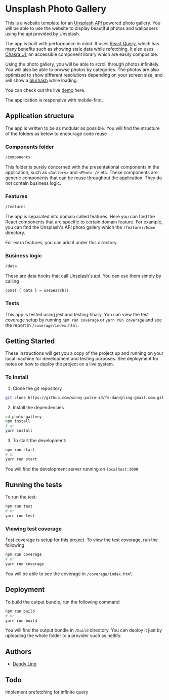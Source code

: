 # Unsplash Photo Gallery

This is a website template for an [Unsplash API](https://unsplash.com/) powered photo gallery. You will be able to use the website to display beautiful photos and wallpapers using the api provided by Unsplash.

The app is built with performance in mind. It uses [React Query](https://react-query.tanstack.com/), which has many benefits such as showing stale data while refetching. It also uses [Chakra UI](https://chakra-ui.com/), an accessible component library which are easily composible.

Using the photo gallery, you will be able to scroll through photos infinitely. You will also be able to browse photos by categories. The photos are also optimized to show different resolutions depending on your screen size, and will show a [blurhash](https://blurha.sh/) while loading.

You can check out the live [demo](https://unsplash-photo-gallery.netlify.app/) here.

The application is responsive with mobile-first.

## Application structure

The app is written to be as modular as possible. You will find the structure of the folders as below to encourage code reuse

### Components folder

```bash
/components
```

This folder is purely concerned with the presentational components in the application, such as `<Gallery>` and `<Photo />` etc. These components are generic components that can be reuse throughout the application. They do not contain business logic.

### Features

```bash
/features
```

The app is separated into domain called features. Here you can find the React components that are specific to certain domain feature. For example, you can find the Unsplash's API photo gallery which the `/features/home` directory.

For extra features, you can add it under this directory.

### Business logic

```bash
/data
```

These are data hooks that call [Unsplash's api](https://unsplash.com/documentation). You can use them simply by calling

`const { data } = useSearch()`

### Tests

This app is tested using jest and testing-libary. You can view the test coverage setup by running `npm run coverage` or `yarn run coverage` and see the report in `/coverage/index.html`.

## Getting Started

These instructions will get you a copy of the project up and running on your local machine for development and testing purposes. See deployment for notes on how to deploy the project on a live system.

### To Install

1. Clone the git repository

```bash
git clone https://github.com/sonny-pulse-id/fe-dandyling-gmail.com.git photo-gallery
```

2. Install the dependencies

```bash
cd photo-gallery
npm install
# or
yarn install
```

3. To start the development:

```bash
npm run start
# or
yarn run start
```

You will find the development server running on `localhost:3000`

## Running the tests

To run the test:

```bash
npm run test
# or
yarn run test
```

### Viewing test coverage

Test coverage is setup for this project. To view the test coverage, run the following

```bash
npm run coverage
# or
yarn run coverage
```

You will be able to see the coverage in `/coverage/index.html`

## Deployment

To build the output bundle, run the following command

```bash
npm run build
# or
yarn run build
```

You will find the output bundle in `/build` directory. You can deploy it just by uploading the whole folder to a provider such as netlify.

## Authors

- [Dandy Ling](https://github.com/dandyling/)

## Todo

Implement prefetching for infinite query
